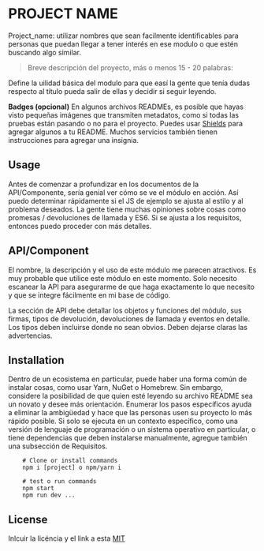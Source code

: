 # PROJECT NAME

Project_name: utilizar nombres que sean facilmente identificables para personas que puedan llegar a tener interés en ese modulo o que estén buscando algo similar.

> Breve descripción del proyecto, más o menos 15 - 20 palabras: 

Define la uilidad básica del modulo para que easí la gente que tenía dudas respecto al título pueda salir de ellas y decidir si seguir leyendo.

**Badges (opcional)** 
En algunos archivos READMEs, es posible que hayas visto pequeñas imágenes que transmiten metadatos, como si todas las pruebas están pasando o no para el proyecto. Puedes usar [Shields](http://shields.io/) para agregar algunos a tu README. Muchos servicios también tienen instrucciones para agregar una insignia. 


## Usage
Antes de comenzar a profundizar en los documentos de la API/Componente, sería genial ver cómo se ve el módulo en acción. Así puedo determinar rápidamente si el JS de ejemplo se ajusta al estilo y al problema deseados. La gente tiene muchas opiniones sobre cosas como promesas / devoluciones de llamada y ES6. Si se ajusta a los requisitos, entonces puedo proceder con más detalles.

## API/Component

El nombre, la descripción y el uso de este módulo me parecen atractivos. Es muy probable que utilice este módulo en este momento. Solo necesito escanear la API para asegurarme de que haga exactamente lo que necesito y que se integre fácilmente en mi base de código. 

La sección de API debe detallar los objetos y funciones del módulo, sus firmas, tipos de devolución, devoluciones de llamada y eventos en detalle. Los tipos deben incluirse donde no sean obvios. Deben dejarse claras las advertencias.

## Installation

Dentro de un ecosistema en particular, puede haber una forma común de instalar cosas, como usar Yarn, NuGet o Homebrew. Sin embargo, considere la posibilidad de que quien esté leyendo su archivo README sea un novato y desee más orientación. Enumerar los pasos específicos ayuda a eliminar la ambigüedad y hace que las personas usen su proyecto lo más rápido posible. Si solo se ejecuta en un contexto específico, como una versión de lenguaje de programación o un sistema operativo en particular, o tiene dependencias que deben instalarse manualmente, agregue también una subsección de Requisitos.


```shell
    # Clone or install commands
    npm i [project] o npm/yarn i 
```

```shell
    # test o run commands
    npm start
    npm run dev ...
```

## License 

Inlcuir la licéncia y el link a esta
[MIT](https://opensource.org/licenses/MIT)

